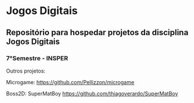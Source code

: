 # Jogos Digitais

## Repositório para hospedar projetos da disciplina Jogos Digitais 

### 7°Semestre - INSPER

Outros projetos:

Microgame: https://github.com/Pellizzon/microgame

Boss2D: SuperMatBoy https://github.com/thiagoverardo/SuperMatBoy

